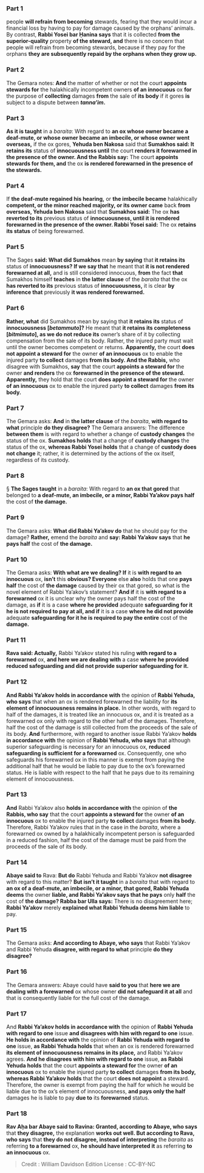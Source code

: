 
### Part 1
people <b>will refrain from becoming</b> stewards, fearing that they would incur a financial loss by having to pay for damage caused by the orphans’ animals. By contrast, <b>Rabbi Yosei bar Ḥanina says</b> that it is collected <b>from the superior-quality</b> property <b>of the steward, and</b> there is no concern that people will refrain from becoming stewards, because if they pay for the orphans <b>they are subsequently repaid by the orphans when they grow up.</b>

### Part 2
The Gemara notes: <b>And</b> the matter of whether or not the court <b>appoints stewards for</b> the halakhically incompetent owners <b>of an innocuous</b> ox <b>for</b> the purpose of <b>collecting</b> damages <b>from</b> the sale of <b>its body</b> if it gores <b>is</b> subject to a dispute between <b><i>tanna’im</i>.</b>

### Part 3
<b>As it is taught</b> in a <i>baraita</i>: With regard to <b>an ox whose owner became a deaf-mute, or whose owner became an imbecile, or whose owner went overseas,</b> if the ox gores, <b>Yehuda ben Nakosa</b> said that <b>Sumakhos said: It retains its</b> status of <b>innocuousness until</b> the court <b>renders it forewarned in the presence of the owner. And the Rabbis say:</b> The court <b>appoints stewards for them, and</b> the ox <b>is rendered forewarned in the presence of the stewards.</b>

### Part 4
If <b>the deaf-mute regained his hearing,</b> or <b>the imbecile became</b> halakhically <b>competent, or the minor reached majority, or its owner came</b> back <b>from overseas, Yehuda ben Nakosa</b> said that <b>Sumakhos said:</b> The ox <b>has reverted to its</b> previous status of <b>innocuousness, until it is rendered forewarned in the presence of the owner. Rabbi Yosei said:</b> The ox <b>retains its status</b> of being forewarned.

### Part 5
The Sages <b>said: What did Sumakhos</b> mean <b>by saying</b> that <b>it retains its</b> status of <b>innocuousness? If we say that</b> he meant that <b>it is not rendered forewarned at all,</b> and is still considered innocuous, <b>from</b> the fact <b>that</b> Sumakhos himself <b>teaches</b> in <b>the latter clause</b> of the <i>baraita</i> that the ox <b>has reverted to its</b> previous status of <b>innocuousness,</b> it is clear <b>by inference that</b> previously <b>it was rendered forewarned.</b>

### Part 6
<b>Rather, what</b> did Sumakhos mean by saying that <b>it retains its</b> status of <b>innocuousness [<i>betammuto</i>]?</b> He meant that <b>it retains its completeness [<i>bitmimuto</i>], as we do not reduce its</b> owner’s share of it by collecting compensation from the sale of its body. Rather, the injured party must wait until the owner becomes competent or returns. <b>Apparently,</b> the court <b>does not appoint a steward for</b> the owner <b>of an innocuous</b> ox to enable the injured party <b>to collect</b> damages <b>from its body. And the Rabbis,</b> who disagree with Sumakhos, <b>say</b> that the court <b>appoints a steward for</b> the owner <b>and renders</b> the ox <b>forewarned in the presence of the steward. Apparently,</b> they hold that the court <b>does appoint a steward for</b> the owner <b>of an innocuous</b> ox to enable the injured party <b>to collect</b> damages <b>from its body.</b>

### Part 7
The Gemara asks: <b>And</b> in <b>the latter clause</b> of the <i>baraita</i>, <b>with regard to what</b> principle <b>do they disagree?</b> The Gemara answers: The difference <b>between them</b> is with regard to whether a change of <b>custody changes</b> the status of the ox. <b>Sumakhos holds</b> that a change of <b>custody changes</b> the status of the ox, <b>whereas Rabbi Yosei holds</b> that a change of <b>custody does not change</b> it; rather, it is determined by the actions of the ox itself, regardless of its custody.

### Part 8
§ <b>The Sages taught</b> in a <i>baraita</i>: With regard to <b>an ox that gored</b> that belonged to <b>a deaf-mute, an imbecile, or a minor, Rabbi Ya’akov pays half</b> the cost of <b>the damage.</b>

### Part 9
The Gemara asks: <b>What did Rabbi Ya’akov do</b> that he should pay for the damage? <b>Rather,</b> emend the <i>baraita</i> and <b>say: Rabbi Ya’akov says</b> that <b>he pays half</b> the cost of <b>the damage.</b>

### Part 10
The Gemara asks: <b>With what are we dealing? If</b> it is <b>with regard to an innocuous</b> ox, <b>isn’t</b> this <b>obvious? Everyone</b> else <b>also</b> holds that one <b>pays half</b> the cost of <b>the damage</b> caused by their ox that gored, so what is the novel element of Rabbi Ya’akov’s statement? <b>And if</b> it is <b>with regard to a forewarned</b> ox it is unclear why the owner pays half the cost of the damage, as <b>if</b> it is a case <b>where he provided</b> adequate <b>safeguarding for it he is not required to pay at all, and if</b> it is a case <b>where he did not provide</b> adequate <b>safeguarding for it he is required to pay the entire</b> cost of the <b>damage.</b>

### Part 11
<b>Rava said: Actually,</b> Rabbi Ya’akov stated his ruling <b>with regard to a forewarned</b> ox, <b>and here we are dealing with</b> a case <b>where he provided reduced safeguarding and did not provide superior safeguarding for it.</b>

### Part 12
<b>And Rabbi Ya’akov holds in accordance with</b> the opinion of <b>Rabbi Yehuda, who says</b> that when an ox is rendered forewarned the liability for <b>its element of innocuousness remains in place.</b> In other words, with regard to half of the damages, it is treated like an innocuous ox, and it is treated as a forewarned ox only with regard to the other half of the damages. Therefore, half the cost of the damage is still collected from the proceeds of the sale of its body. <b>And</b> furthermore, with regard to another issue Rabbi Ya’akov <b>holds in accordance with</b> the opinion of <b>Rabbi Yehuda, who says</b> that although superior safeguarding is necessary for an innocuous ox, <b>reduced safeguarding is sufficient for a forewarned</b> ox. Consequently, one who safeguards his forewarned ox in this manner is exempt from paying the additional half that he would be liable to pay due to the ox’s forewarned status. He is liable with respect to the half that he pays due to its remaining element of innocuousness.

### Part 13
<b>And</b> Rabbi Ya’akov also <b>holds in accordance with</b> the opinion of <b>the Rabbis, who say</b> that the court <b>appoints a steward for</b> the owner <b>of an innocuous</b> ox to enable the injured party <b>to collect</b> damages <b>from its body.</b> Therefore, Rabbi Ya’akov rules that in the case in the <i>baraita</i>, where a forewarned ox owned by a halakhically incompetent person is safeguarded in a reduced fashion, half the cost of the damage must be paid from the proceeds of the sale of its body.

### Part 14
<b>Abaye said to</b> Rava: <b>But do</b> Rabbi Yehuda and Rabbi Ya’akov <b>not disagree</b> with regard to this matter? <b>But isn’t it taught</b> in a <i>baraita</i> that with regard to <b>an ox of a deaf-mute, an imbecile, or a minor, that gored, Rabbi Yehuda deems</b> the owner <b>liable, and Rabbi Ya’akov says that he pays</b> only <b>half</b> the cost of <b>the damage? Rabba bar Ulla says:</b> There is no disagreement here; <b>Rabbi Ya’akov</b> merely <b>explained what Rabbi Yehuda deems him liable</b> to pay.

### Part 15
The Gemara asks: <b>And according to Abaye, who says</b> that Rabbi Ya’akov and Rabbi Yehuda <b>disagree, with regard to what</b> principle <b>do they disagree?</b>

### Part 16
The Gemara answers: Abaye could have <b>said to you</b> that <b>here we are dealing with a forewarned</b> ox whose owner <b>did not safeguard it at all</b> and that is consequently liable for the full cost of the damage.

### Part 17
And <b>Rabbi Ya’akov holds in accordance with</b> the opinion of <b>Rabbi Yehuda with regard to one</b> issue <b>and disagrees with him with regard to one</b> issue. <b>He holds in accordance with</b> the opinion of <b>Rabbi Yehuda with regard to one</b> issue, <b>as Rabbi Yehuda holds</b> that when an ox is rendered forewarned <b>its element of innocuousness remains in its place,</b> and Rabbi Ya’akov agrees. <b>And he disagrees with him with regard to one</b> issue, <b>as Rabbi Yehuda holds</b> that the court <b>appoints a steward for</b> the owner <b>of an innocuous</b> ox to enable the injured party <b>to collect</b> damages <b>from its body, whereas Rabbi Ya’akov holds</b> that the court <b>does not appoint</b> a steward. Therefore, the owner is exempt from paying the half for which he would be liable due to the ox’s element of innocuousness, <b>and pays only the half</b> damages he is liable to pay <b>due to</b> its <b>forewarned</b> status.

### Part 18
<b>Rav Aḥa bar Abaye said to Ravina: Granted, according to Abaye, who says</b> that <b>they disagree,</b> the explanation <b>works out well. But according to Rava, who says</b> that <b>they do not disagree, instead of interpreting</b> the <i>baraita</i> as referring <b>to a forewarned</b> ox, <b>he should have interpreted it</b> as referring <b>to an innocuous</b> ox.

>Credit : William Davidson Edition
>License : CC-BY-NC